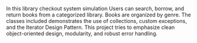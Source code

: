 In this library checkout system simulation Users can search, borrow, and return books from a categorized library. Books are organized by genre. The classes included demonstrates the use of collections, custom exceptions, and the Iterator Design Pattern. This project tries to emphasize clean object-oriented design, modularity, and robust error handling.
